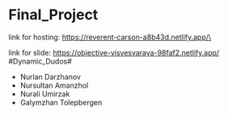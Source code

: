 # Final_Project
 link for hosting:
https://reverent-carson-a8b43d.netlify.app/\

link for slide:
https://objective-visvesvaraya-98faf2.netlify.app/
    #Dynamic_Dudos#
* Nurlan Darzhanov
* Nursultan Amanzhol
* Nurali Umirzak
* Galymzhan Tolepbergen
